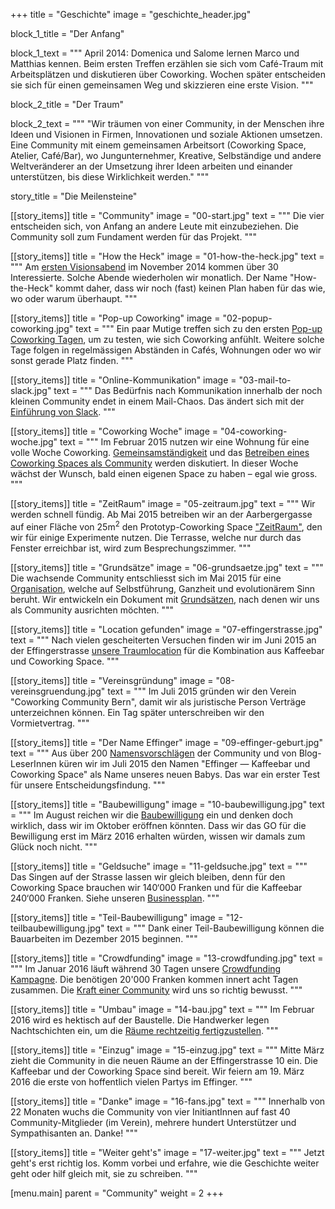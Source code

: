 +++
title = "Geschichte"
image = "geschichte_header.jpg"

block_1_title = "Der Anfang"

block_1_text = """
April 2014: Domenica und Salome lernen Marco und Matthias kennen. Beim ersten Treffen erzählen sie sich vom Café-Traum mit Arbeitsplätzen und diskutieren über Coworking. Wochen später entscheiden sie sich für einen gemeinsamen Weg und skizzieren eine erste Vision.
"""

block_2_title = "Der Traum"

block_2_text = """
"Wir träumen von einer Community, in der Menschen ihre Ideen und Visionen in Firmen, Innovationen und soziale Aktionen umsetzen. Eine Community mit einem gemeinsamen Arbeitsort (Coworking Space, Atelier, Café/Bar), wo Jungunternehmer, Kreative, Selbständige und andere Weltveränderer an der Umsetzung ihrer Ideen arbeiten und einander unterstützen, bis diese Wirklichkeit werden."
"""

story_title = "Die Meilensteine"

[[story_items]]
title = "Community"
image = "00-start.jpg"
text = """
Die vier entscheiden sich, von Anfang an andere Leute mit einzubeziehen. Die Community soll zum Fundament werden für das Projekt.
"""

[[story_items]]
title = "How the Heck"
image = "01-how-the-heck.jpg"
text = """
Am [ersten Visionsabend](/blog/how-the-heck/) im November 2014 kommen über 30 Interessierte. Solche Abende wiederholen wir monatlich. Der Name "How-the-Heck" kommt daher, dass wir noch (fast) keinen Plan haben für das wie, wo oder warum überhaupt.
"""

[[story_items]]
title = "Pop-up Coworking"
image = "02-popup-coworking.jpg"
text = """
Ein paar Mutige treffen sich zu den ersten [Pop-up Coworking Tagen](/blog/erstes-popup-coworking/), um zu testen, wie sich Coworking anfühlt. Weitere solche Tage folgen in regelmässigen Abständen in Cafés, Wohnungen oder wo wir sonst gerade Platz finden.
"""

[[story_items]]
title = "Online-Kommunikation"
image = "03-mail-to-slack.jpg"
text = """
Das Bedürfnis nach Kommunikation innerhalb der noch kleinen Community endet in einem Mail-Chaos. Das ändert sich mit der [Einführung von Slack](/blog/slack/).
"""

[[story_items]]
title = "Coworking Woche"
image = "04-coworking-woche.jpg"
text = """
Im Februar 2015 nutzen wir eine Wohnung für eine volle Woche Coworking. [Gemeinsamständigkeit](/blog/gemeinsamstaendigkeit/) und das [Betreiben eines Coworking Spaces als Community](/blog/coworking-space-zusammen-betreiben/) werden diskutiert. In dieser Woche wächst der Wunsch, bald einen eigenen Space zu haben – egal wie gross.
"""

[[story_items]]
title = "ZeitRaum"
image = "05-zeitraum.jpg"
text = """
Wir werden schnell fündig. Ab Mai 2015 betreiben wir an der Aarbergergasse auf einer Fläche von 25m<sup>2</sup> den Prototyp-Coworking Space ["ZeitRaum"](/blog/aarbergergasse-es-geht-los/), den wir für einige Experimente nutzen. Die Terrasse, welche nur durch das Fenster erreichbar ist, wird zum Besprechungszimmer.
"""

[[story_items]]
title = "Grundsätze"
image = "06-grundsaetze.jpg"
text = """
Die wachsende Community entschliesst sich im Mai 2015 für eine [Organisation](/community/organisation/), welche auf Selbstführung, Ganzheit und evolutionärem Sinn beruht. Wir entwickeln ein Dokument mit [Grundsätzen](/community/grundsaetze/), nach denen wir uns als Community ausrichten möchten.
"""

[[story_items]]
title = "Location gefunden"
image = "07-effingerstrasse.jpg"
text = """
Nach vielen gescheiterten Versuchen finden wir im Juni 2015 an der Effingerstrasse [unsere Traumlocation](/blog/wir-haben-unser-lokal/) für die Kombination aus Kaffeebar und Coworking Space.
"""

[[story_items]]
title = "Vereinsgründung"
image = "08-vereinsgruendung.jpg"
text = """
Im Juli 2015 gründen wir den Verein "Coworking Community Bern", damit wir als juristische Person Verträge unterzeichnen können. Ein Tag später unterschreiben wir den Vormietvertrag.
"""

[[story_items]]
title = "Der Name Effinger"
image = "09-effinger-geburt.jpg"
text = """
Aus über 200 [Namensvorschlägen](/blog/was-lange-waehrt-heisst-endlich-effinger/) der Community und von Blog-LeserInnen küren wir im Juli 2015 den Namen "Effinger — Kaffeebar und Coworking Space" als Name unseres neuen Babys. Das war ein erster Test für unsere Entscheidungsfindung.
"""

[[story_items]]
title = "Baubewilligung"
image = "10-baubewilligung.jpg"
text = """
Im August reichen wir die [Baubewilligung](/blog/baugesuch-eingereicht/) ein und denken doch wirklich, dass wir im Oktober eröffnen könnten. Dass wir das GO für die Bewilligung erst im März 2016 erhalten würden, wissen wir damals zum Glück noch nicht.
"""

[[story_items]]
title = "Geldsuche"
image = "11-geldsuche.jpg"
text = """
Das Singen auf der Strasse lassen wir gleich bleiben, denn für den Coworking Space brauchen wir 140‘000 Franken und für die Kaffeebar 240‘000 Franken. Siehe unseren [Businessplan](/blog/businessplan/).
"""

[[story_items]]
title = "Teil-Baubewilligung"
image = "12-teilbaubewilligung.jpg"
text = """
Dank einer Teil-Baubewilligung können die Bauarbeiten im Dezember 2015 beginnen.
"""

[[story_items]]
title = "Crowdfunding"
image = "13-crowdfunding.jpg"
text = """
Im Januar 2016 läuft während 30 Tagen unsere [Crowdfunding Kampagne](/blog/crowdfunding-erfolgreich/). Die benötigen 20'000 Franken kommen innert acht Tagen zusammen. Die [Kraft einer Community](/blog/community-hinter-dem-effinger/) wird uns so richtig bewusst.
"""

[[story_items]]
title = "Umbau"
image = "14-bau.jpg"
text = """
Im Februar 2016 wird es hektisch auf der Baustelle. Die Handwerker legen Nachtschichten ein, um die [Räume rechtzeitig fertigzustellen](/blog/effinger-eroeffnet-im-maerz/). 
"""

[[story_items]]
title = "Einzug"
image = "15-einzug.jpg"
text = """
Mitte März zieht die Community in die neuen Räume an der Effingerstrasse 10 ein. Die Kaffeebar und der Coworking Space sind bereit. Wir feiern am 19. März 2016 die erste von hoffentlich vielen Partys im Effinger.
"""

[[story_items]]
title = "Danke"
image = "16-fans.jpg"
text = """
Innerhalb von 22 Monaten wuchs die Community von vier InitiantInnen auf fast 40 Community-Mitglieder (im Verein), mehrere hundert Unterstützer und Sympathisanten an. Danke!
"""

[[story_items]]
title = "Weiter geht's"
image = "17-weiter.jpg"
text = """
Jetzt geht's erst richtig los. Komm vorbei und erfahre, wie die Geschichte weiter geht oder hilf gleich mit, sie zu schreiben.
"""


[menu.main]
  parent = "Community"
  weight = 2
+++
